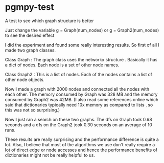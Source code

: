 pgmpy-test
==========

A test to see which graph structure is better

Just change the variable g = Graph(num_nodes) or g = Graph2(num_nodes) to see the desired effect


I did the experiment and found some really interesting results. So first of all I made two graph classes.

Class Graph : The graph class uses the networkx structure . Basically it has a dict of nodes. Each node is a set of other node names.

Class Graph2 : This is a list of nodes. Each of the nodes contains a list of other node objects.

Now I made a graph with 2000 nodes and connected all the nodes with each other.
The memory consumed by Graph was 328 MB and the memory consumed by Graph2 was 42MB. (I also read some references online which said that dictionaries typically need 10x memory as compared to lists , so this was not so surprising.)

Now I just ran a search on these two graphs. The dfs on Graph took 0.68 seconds and a dfs on the Graph2 took 0.30 seconds on an average of 10 runs.

These results are really surprising and the performance difference is quite a lot. Also, I believe that most of the algorithms we use don't really require a lot of direct edge or node accesses and hence the performance benefits of dictionaries might not be really helpful to us. 
